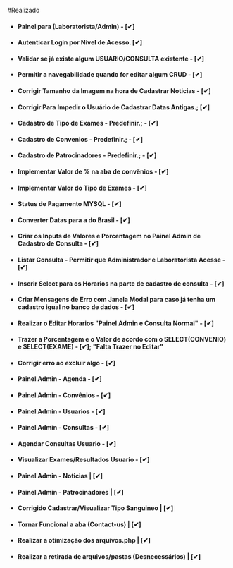 #Realizado
- <h4>Painel para (Laboratorista/Admin) - [✔]
- <h4>Autenticar Login por Nivel de Acesso. [✔]
- <h4>Validar se já existe algum USUARIO/CONSULTA existente - [✔]
- <h4>Permitir a navegabilidade quando for editar algum CRUD - [✔]
- <h4>Corrigir Tamanho da Imagem na hora de Cadastrar Noticias - [✔]
- <h4>Corrigir Para Impedir o Usuário de Cadastrar Datas Antigas.; [✔]
- <h4>Cadastro de Tipo de Exames - Predefinir.; -  [✔]
- <h4>Cadastro de Convenios - Predefinir.; - [✔]
- <h4>Cadastro de Patrocinadores - Predefinir.; - [✔]️
- <h4>Implementar Valor de % na aba de convênios - [✔]
- <h4>Implementar Valor do Tipo de Exames - [✔]
- <h4>Status de Pagamento MYSQL - [✔]
- <h4>Converter Datas para a do Brasil - [✔]
- <h4>Criar os Inputs de Valores e Porcentagem no Painel Admin de Cadastro de Consulta - [✔]
- <h4>Listar Consulta - Permitir que Administrador e Laboratorista Acesse - [✔]
- <h4>Inserir Select para os Horarios na parte de cadastro de consulta - [✔]
- <h4>Criar Mensagens de Erro com Janela Modal para caso já tenha um cadastro igual no banco de dados - [✔]
- <h4>Realizar o Editar Horarios "Painel Admin e Consulta Normal" - [✔]
- <h4>Trazer a Porcentagem e o Valor de acordo com o SELECT(CONVENIO) e SELECT(EXAME) - [✔]; "Falta Trazer no Editar"
- <h4>Corrigir erro ao excluir algo - [✔]
- <h4>Painel Admin - Agenda - [✔]
- <h4>Painel Admin - Convênios - [✔]
- <h4>Painel Admin - Usuarios - [✔]
- <h4>Painel Admin - Consultas - [✔]
- <h4>Agendar Consultas Usuario - [✔]
- <h4>Visualizar Exames/Resultados Usuario - [✔]
- <h4>Painel Admin - Noticias | [✔]
- <h4>Painel Admin - Patrocinadores | [✔]
- <h4>Corrigido Cadastrar/Visualizar Tipo Sanguineo | [✔]
- <H4>Tornar Funcional a aba (Contact-us) | [✔]
- <h4>Realizar a otimização dos arquivos.php | [✔]
- <h4>Realizar a retirada de arquivos/pastas (Desnecessários) | [✔]



